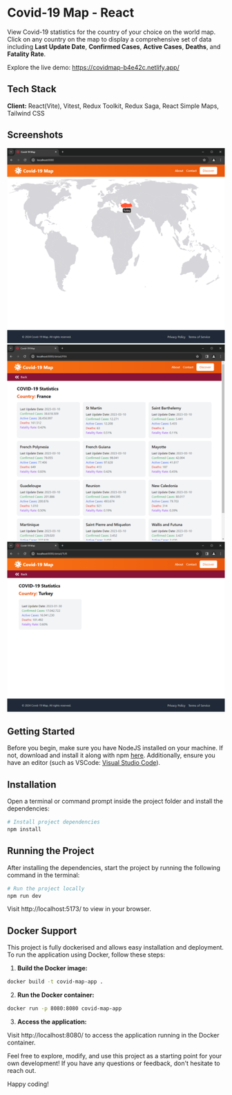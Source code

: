 # Covid-19 Map - React

View Covid-19 statistics for the country of your choice on the world map. Click on any country on the map to display a comprehensive set of data including **Last Update Date**, **Confirmed Cases**, **Active Cases**, **Deaths**, and **Fatality Rate**.

Explore the live demo: https://covidmap-b4e42c.netlify.app/

## Tech Stack

**Client:** React(Vite), Vitest, Redux Toolkit, Redux Saga, React Simple Maps, Tailwind CSS

## Screenshots

![alt text](public/screenshots/ss1.png?raw=true)
![alt text](public/screenshots/ss2.png?raw=true)
![alt text](public/screenshots/ss3.png?raw=true)

## Getting Started

Before you begin, make sure you have NodeJS installed on your machine. If not, download and install it along with npm [here](https://nodejs.org/en/). Additionally, ensure you have an editor (such as VSCode: [Visual Studio Code](https://code.visualstudio.com/)).

## Installation

Open a terminal or command prompt inside the project folder and install the dependencies:

```Bash
# Install project dependencies
npm install
```

## Running the Project

After installing the dependencies, start the project by running the following command in the terminal:

```Bash
# Run the project locally
npm run dev
```

Visit http://localhost:5173/ to view in your browser.

## Docker Support

This project is fully dockerised and allows easy installation and deployment. To run the application using Docker, follow these steps:

1. **Build the Docker image:**

```Bash
docker build -t covid-map-app .
```

2. **Run the Docker container:**

```Bash
docker run -p 8080:8080 covid-map-app
```

3. **Access the application:**

Visit http://localhost:8080/ to access the application running in the Docker container.

Feel free to explore, modify, and use this project as a starting point for your own development! If you have any questions or feedback, don't hesitate to reach out.

Happy coding!
